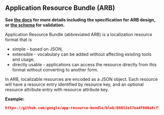 ## Application Resource Bundle (ARB)

**See [the docs](docs/specification.md) for more details including the specification for ARB design, or [the schema](schema/arb.json) for validation.**

Application Resource Bundle (abbreviated ARB) is a localization resource format that is
* simple - based on JSON,
* extensible - vocabulary can be added without affecting existing tools and usage,
* directly usable - applications can access the resource directly from this format without converting to another form.

In ARB, localizable resources are encoded as a JSON object. Each resource will have a resource entry identified by resource key, and an optional resource attribute entry with resource attribute key.

**Example:**

```json
https://github.com/google/app-resource-bundle/blob/08652e17ea4f800a8cf3898961a242603a379c96/example/simple.arb
```
